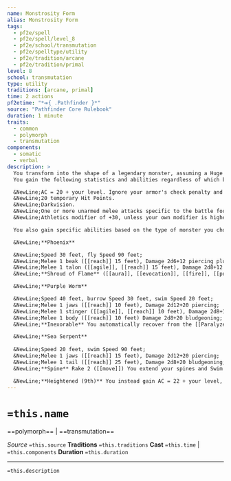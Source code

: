 ```yaml
---
name: Monstrosity Form
alias: Monstrosity Form
tags:
  - pf2e/spell
  - pf2e/spell/level_8
  - pf2e/school/transmutation
  - pf2e/spelltype/utility
  - pf2e/tradition/arcane
  - pf2e/tradition/primal
level: 8
school: transmutation
type: utility
traditions: [arcane, primal]
time: 2 actions
pf2etime: "*⬺{ .Pathfinder }*"
source: "Pathfinder Core Rulebook"
duration: 1 minute
traits:
  - common
  - polymorph
  - transmutation
components:
  - somatic
  - verbal
description: >
  You transform into the shape of a legendary monster, assuming a Huge battle form. You must have enough space to expand into or the spell is lost. When you cast this spell, choose phoenix, purple worm, or sea serpent. While in this form, you gain the beast trait (for phoenix) or the animal trait (for purple worm or sea serpent). You can Dismiss the spell.
  You gain the following statistics and abilities regardless of which battle form you choose:

  &NewLine;AC = 20 + your level. Ignore your armor's check penalty and Speed reduction.
  &NewLine;20 temporary Hit Points.
  &NewLine;Darkvision.
  &NewLine;One or more unarmed melee attacks specific to the battle form you choose, which are the only attacks you can Strike with. You're trained with them. Your attack modifier is +28, and you use the listed damage. These attacks are Strength based (for the purpose of the [[Enfeebled]] condition, for example). If your unarmed attack modifier is higher, you can use it instead.
  &NewLine;Athletics modifier of +30, unless your own modifier is higher.

  You also gain specific abilities based on the type of monster you choose:

  &NewLine;**Phoenix**

  &NewLine;Speed 30 feet, fly Speed 90 feet;
  &NewLine;Melee 1 beak ([[reach]] 15 feet), Damage 2d6+12 piercing plus 2d4 fire and 2d4 persistent fire damage;
  &NewLine;Melee 1 talon ([[agile]], [[reach]] 15 feet), Damage 2d8+12 slashing;
  &NewLine;**Shroud of Flame** ([[aura]], [[evocation]], [[fire]], [[primal]]) 20 feet. You gain an aura of fire that extends out from you. A creature that enters or ends its turn within the aura takes 2d6 fire damage. A creature can take this damage only once per turn. You can use a single action, which has the concentrate trait, to activate or deactivate this aura.

  &NewLine;**Purple Worm**

  &NewLine;Speed 40 feet, burrow Speed 30 feet, swim Speed 20 feet;
  &NewLine;Melee 1 jaws ([[reach]] 10 feet), Damage 2d12+20 piercing;
  &NewLine;Melee 1 stinger ([[agile]], [[reach]] 10 feet), Damage 2d8+15 piercing plus 2d6 persistent Poison damage;
  &NewLine;Melee 1 body ([[reach]] 10 feet) Damage 2d8+20 bludgeoning;
  &NewLine;**Inexorable** You automatically recover from the [[Paralyzed]], [[Slowed]], and [[Stunned]] conditions at the end of each of your turns. You're also immune to being [[Immobilized]] and ignore difficult terrain and greater difficult terrain.

  &NewLine;**Sea Serpent**
  
  &NewLine;Speed 20 feet, swim Speed 90 feet;
  &NewLine;Melee 1 jaws ([[reach]] 15 feet), Damage 2d12+20 piercing;
  &NewLine;Melee 1 tail ([[reach]] 25 feet), Damage 2d8+20 bludgeoning;
  &NewLine;**Spine** Rake 2 ([[move]]) You extend your spines and Swim or Stride. Each creature you're adjacent to at any point during your movement takes 4d8+10 slashing damage (basic Reflex against your spell DC).

  &NewLine;**Heightened (9th)** You instead gain AC = 22 + your level, 25 temporary HP, attack modifier +31, increase damage by one damage die, and Athletics +33.
---
```

# `=this.name`
==polymorph== | ==transmutation==

*Source* `=this.source`
**Traditions** `=this.traditions`
**Cast** `=this.time` | `=this.components`
**Duration** `=this.duration`

***
`=this.description`